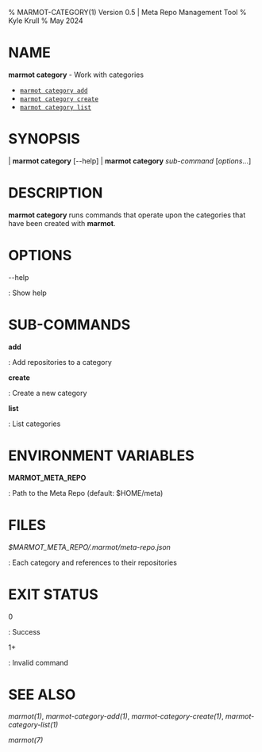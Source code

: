 % MARMOT-CATEGORY(1) Version 0.5 | Meta Repo Management Tool
% Kyle Krull
% May 2024

# NAME

**marmot category** - Work with categories

- [`marmot category add`](./category-add.md)
- [`marmot category create`](./category-create.md)
- [`marmot category list`](./category-list.md)

# SYNOPSIS

| **marmot category** [\-\-help]
| **marmot category** *sub-command* [*options*...]

# DESCRIPTION

**marmot category** runs commands that operate upon the categories that have been created with
**marmot**.

# OPTIONS

-\-help

: Show help

# SUB-COMMANDS

**add**

: Add repositories to a category

**create**

: Create a new category

**list**

: List categories

# ENVIRONMENT VARIABLES

**MARMOT_META_REPO**

: Path to the Meta Repo (default: $HOME/meta)

# FILES

*$MARMOT_META_REPO/.marmot/meta-repo.json*

: Each category and references to their repositories

# EXIT STATUS

0

: Success

1+

: Invalid command

# SEE ALSO

*marmot(1)*, *marmot-category-add(1)*, *marmot-category-create(1)*, *marmot-category-list(1)*

*marmot(7)*
